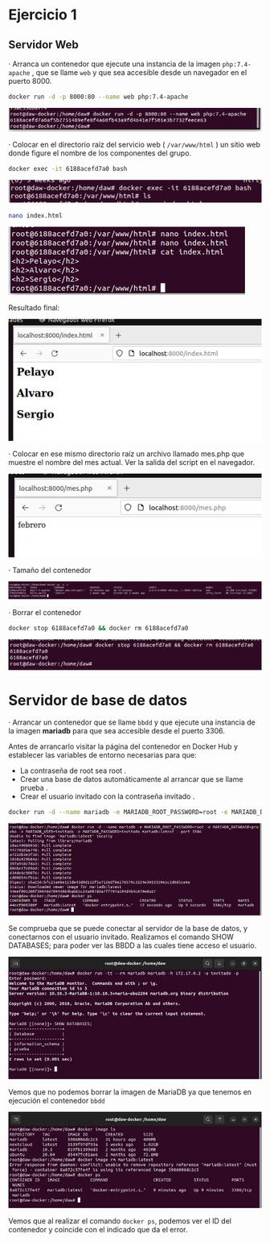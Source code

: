 # Ejercicio 1

## Servidor Web

· Arranca un contenedor que ejecute una instancia de la imagen `php:7.4-apache` , que se llame `web` y que sea accesible desde un navegador en el puerto 8000. 

```bash
docker run -d -p 8000:80 --name web php:7.4-apache
```

![](assets/captura1.PNG)

· Colocar en el directorio raíz del servicio web ( `/var/www/html` ) un sitio web donde figure el nombre de los componentes del grupo.

```bash
docker exec -it 6188acefd7a0 bash
```

![](assets/captura2.PNG)

```bash
nano index.html
```

![](assets/captura3.PNG)

Resultado final:

![](assets/captura4.PNG)

· Colocar en ese mismo directorio raíz un archivo llamado mes.php que muestre el nombre del mes actual. Ver la salida del script en el navegador.

 ![](assets/captura5.PNG)

· Tamaño del contenedor

![](assets/captura6.PNG)

· Borrar el contenedor

```bash
docker stop 6188acefd7a0 && docker rm 6188acefd7a0
```

![](assets/captura7.PNG)



# Servidor de base de datos

· Arrancar un contenedor que se llame `bbdd` y que ejecute una instancia de la imagen **mariadb** para que sea accesible desde el puerto 3306.

Antes de arrancarlo visitar la página del contenedor en Docker Hub y establecer las variables de entorno necesarias para que: 

- La contraseña de root sea root . 
- Crear una base de datos automáticamente al arrancar que se llame prueba . 
- Crear el usuario invitado con la contraseña invitado .

```bash
docker run -d --name mariadb -e MARIADB_ROOT_PASSWORD=root -e MARIADB_DATABASE=prueba -e MARIADB_USER=invitado -e MARIADB_PASSWORD=invitado mariadb:latest --port 3306
```

![](assets/captura8.PNG)

Se comprueba que se puede conectar al servidor de la base de datos, y conectarnos con el usuario invitado. Realizamos el comando SHOW DATABASES; para poder ver las BBDD a las cuales tiene acceso el usuario.

![](assets/captura9.JPG)

Vemos que no podemos borrar la imagen de MariaDB ya que tenemos en ejecución el contenedor `bbdd`

![](assets/captura10.JPG)

Vemos que al realizar el comando `docker ps`, podemos ver el ID del contenedor y coincide con el indicado que da el error. 